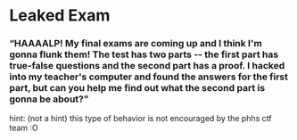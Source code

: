 
# Leaked Exam

### “HAAAALP! My final exams are coming up and I think I'm gonna flunk them! The test has two parts -- the first part has true-false questions and the second part has a proof. I hacked into my teacher's computer and found the answers for the first part, but can you help me find out what the second part is gonna be about?” 

hint: (not a hint) this type of behavior is not encouraged by the phhs ctf team :O 
